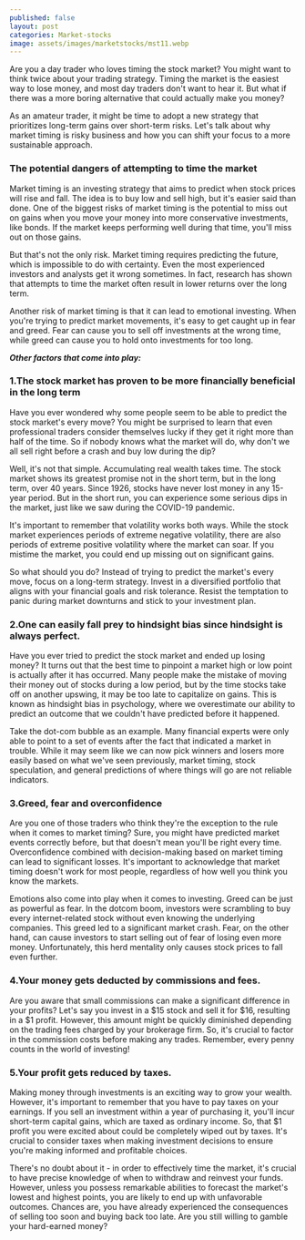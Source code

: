 ```yaml
---
published: false
layout: post
categories: Market-stocks
image: assets/images/marketstocks/mst11.webp
---
```


Are you a day trader who loves timing the stock market? You might want to think twice about your trading strategy. Timing the market is the easiest way to lose money, and most day traders don't want to hear it. But what if there was a more boring alternative that could actually make you money?

As an amateur trader, it might be time to adopt a new strategy that prioritizes long-term gains over short-term risks. Let's talk about why market timing is risky business and how you can shift your focus to a more sustainable approach.

### The potential dangers of attempting to time the market

Market timing is an investing strategy that aims to predict when stock prices will rise and fall. The idea is to buy low and sell high, but it's easier said than done. One of the biggest risks of market timing is the potential to miss out on gains when you move your money into more conservative investments, like bonds. If the market keeps performing well during that time, you'll miss out on those gains.

But that's not the only risk. Market timing requires predicting the future, which is impossible to do with certainty. Even the most experienced investors and analysts get it wrong sometimes. In fact, research has shown that attempts to time the market often result in lower returns over the long term.

Another risk of market timing is that it can lead to emotional investing. When you're trying to predict market movements, it's easy to get caught up in fear and greed. Fear can cause you to sell off investments at the wrong time, while greed can cause you to hold onto investments for too long.

_**Other factors that come into play:**_

### 1.The stock market has proven to be more financially beneficial in the long term

Have you ever wondered why some people seem to be able to predict the stock market's every move? You might be surprised to learn that even professional traders consider themselves lucky if they get it right more than half of the time. So if nobody knows what the market will do, why don't we all sell right before a crash and buy low during the dip?

Well, it's not that simple. Accumulating real wealth takes time. The stock market shows its greatest promise not in the short term, but in the long term, over 40 years. Since 1926, stocks have never lost money in any 15-year period. But in the short run, you can experience some serious dips in the market, just like we saw during the COVID-19 pandemic.

It's important to remember that volatility works both ways. While the stock market experiences periods of extreme negative volatility, there are also periods of extreme positive volatility where the market can soar. If you mistime the market, you could end up missing out on significant gains.

So what should you do? Instead of trying to predict the market's every move, focus on a long-term strategy. Invest in a diversified portfolio that aligns with your financial goals and risk tolerance. Resist the temptation to panic during market downturns and stick to your investment plan.

### 2.One can easily fall prey to hindsight bias since hindsight is always perfect.
Have you ever tried to predict the stock market and ended up losing money? It turns out that the best time to pinpoint a market high or low point is actually after it has occurred. Many people make the mistake of moving their money out of stocks during a low period, but by the time stocks take off on another upswing, it may be too late to capitalize on gains. This is known as hindsight bias in psychology, where we overestimate our ability to predict an outcome that we couldn't have predicted before it happened.

Take the dot-com bubble as an example. Many financial experts were only able to point to a set of events after the fact that indicated a market in trouble. While it may seem like we can now pick winners and losers more easily based on what we've seen previously, market timing, stock speculation, and general predictions of where things will go are not reliable indicators.

### 3.Greed, fear and overconfidence
Are you one of those traders who think they're the exception to the rule when it comes to market timing? Sure, you might have predicted market events correctly before, but that doesn't mean you'll be right every time. Overconfidence combined with decision-making based on market timing can lead to significant losses. It's important to acknowledge that market timing doesn't work for most people, regardless of how well you think you know the markets.

Emotions also come into play when it comes to investing. Greed can be just as powerful as fear. In the dotcom boom, investors were scrambling to buy every internet-related stock without even knowing the underlying companies. This greed led to a significant market crash. Fear, on the other hand, can cause investors to start selling out of fear of losing even more money. Unfortunately, this herd mentality only causes stock prices to fall even further.

### 4.Your money gets deducted by commissions and fees.
Are you aware that small commissions can make a significant difference in your profits? Let's say you invest in a $15 stock and sell it for $16, resulting in a $1 profit. However, this amount might be quickly diminished depending on the trading fees charged by your brokerage firm. So, it's crucial to factor in the commission costs before making any trades. Remember, every penny counts in the world of investing!

### 5.Your profit gets reduced by taxes.
Making money through investments is an exciting way to grow your wealth. However, it's important to remember that you have to pay taxes on your earnings. If you sell an investment within a year of purchasing it, you'll incur short-term capital gains, which are taxed as ordinary income. So, that $1 profit you were excited about could be completely wiped out by taxes. It's crucial to consider taxes when making investment decisions to ensure you're making informed and profitable choices.

There's no doubt about it - in order to effectively time the market, it's crucial to have precise knowledge of when to withdraw and reinvest your funds. However, unless you possess remarkable abilities to forecast the market's lowest and highest points, you are likely to end up with unfavorable outcomes. Chances are, you have already experienced the consequences of selling too soon and buying back too late. Are you still willing to gamble your hard-earned money?
